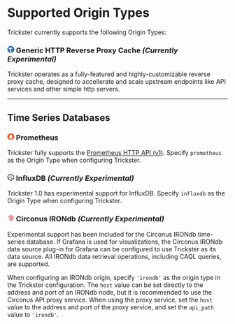 # Supported Origin Types

Trickster currently supports the following Origin Types:

### <img src="./images/logos/trickster-logo.svg" width=16 /> Generic HTTP Reverse Proxy Cache _(Currently Experimental)_



Trickster operates as a fully-featured and highly-customizable reverse proxy cache, designed to accellerate and scale upstream endpoints like API services and other simple http servers.

---

## Time Series Databases


### <img src="./images/external/prom_logo_60.png" width=16 /> Prometheus

Trickster fully supports the [Prometheus HTTP API (v1)](https://prometheus.io/docs/prometheus/latest/querying/api/). Specify `prometheus` as the Origin Type when configuring Trickster.

### <img src="./images/external/influx_logo_60.png" width=16 /> InfluxDB _(Currently Experimental)_

Trickster 1.0 has experimental support for InfluxDB. Specify `influxdb` as the Origin Type when configuring Trickster.

### <img src="./images/external/irondb_logo_60.png" width=16 /> Circonus IRONdb _(Currently Experimental)_

Experimental support has been included for the Circonus IRONdb time-series database. If Grafana is used for visualizations, the Circonus IRONdb data source plug-in for Grafana can be configured to use Trickster as its data source. All IRONdb data retrieval operations, including CAQL queries, are supported.

When configuring an IRONdb origin, specify `'irondb'` as the origin type in the Trickster configuration. The `host` value can be set directly to the address and port of an IRONdb node, but it is recommended to use the Circonus API proxy service. When using the proxy service, set the `host` value to the address and port of the proxy service, and set the `api_path` value to `'irondb'`.
